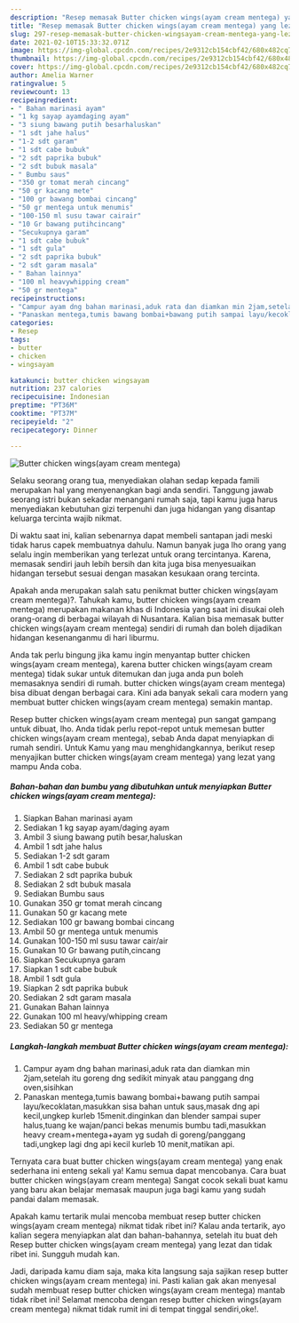 ```yaml
---
description: "Resep memasak Butter chicken wings(ayam cream mentega) yang lezat Untuk Jualan"
title: "Resep memasak Butter chicken wings(ayam cream mentega) yang lezat Untuk Jualan"
slug: 297-resep-memasak-butter-chicken-wingsayam-cream-mentega-yang-lezat-untuk-jualan
date: 2021-02-10T15:33:32.071Z
image: https://img-global.cpcdn.com/recipes/2e9312cb154cbf42/680x482cq70/butter-chicken-wingsayam-cream-mentega-foto-resep-utama.jpg
thumbnail: https://img-global.cpcdn.com/recipes/2e9312cb154cbf42/680x482cq70/butter-chicken-wingsayam-cream-mentega-foto-resep-utama.jpg
cover: https://img-global.cpcdn.com/recipes/2e9312cb154cbf42/680x482cq70/butter-chicken-wingsayam-cream-mentega-foto-resep-utama.jpg
author: Amelia Warner
ratingvalue: 5
reviewcount: 13
recipeingredient:
- " Bahan marinasi ayam"
- "1 kg sayap ayamdaging ayam"
- "3 siung bawang putih besarhaluskan"
- "1 sdt jahe halus"
- "1-2 sdt garam"
- "1 sdt cabe bubuk"
- "2 sdt paprika bubuk"
- "2 sdt bubuk masala"
- " Bumbu saus"
- "350 gr tomat merah cincang"
- "50 gr kacang mete"
- "100 gr bawang bombai cincang"
- "50 gr mentega untuk menumis"
- "100-150 ml susu tawar cairair"
- "10 Gr bawang putihcincang"
- "Secukupnya garam"
- "1 sdt cabe bubuk"
- "1 sdt gula"
- "2 sdt paprika bubuk"
- "2 sdt garam masala"
- " Bahan lainnya"
- "100 ml heavywhipping cream"
- "50 gr mentega"
recipeinstructions:
- "Campur ayam dng bahan marinasi,aduk rata dan diamkan min 2jam,setelah itu goreng dng sedikit minyak atau panggang dng oven,sisihkan"
- "Panaskan mentega,tumis bawang bombai+bawang putih sampai layu/kecoklatan,masukkan sisa bahan untuk saus,masak dng api kecil,ungkep kurleb 15menit.dinginkan dan blender sampai super halus,tuang ke wajan/panci bekas menumis bumbu tadi,masukkan heavy cream+mentega+ayam yg sudah di goreng/panggang tadi,ungkep lagi dng api kecil kurleb 10 menit,matikan api."
categories:
- Resep
tags:
- butter
- chicken
- wingsayam

katakunci: butter chicken wingsayam 
nutrition: 237 calories
recipecuisine: Indonesian
preptime: "PT36M"
cooktime: "PT37M"
recipeyield: "2"
recipecategory: Dinner

---
```



![Butter chicken wings(ayam cream mentega)](https://img-global.cpcdn.com/recipes/2e9312cb154cbf42/680x482cq70/butter-chicken-wingsayam-cream-mentega-foto-resep-utama.jpg)

Selaku seorang orang tua, menyediakan olahan sedap kepada famili merupakan hal yang menyenangkan bagi anda sendiri. Tanggung jawab seorang istri bukan sekadar menangani rumah saja, tapi kamu juga harus menyediakan kebutuhan gizi terpenuhi dan juga hidangan yang disantap keluarga tercinta wajib nikmat.

Di waktu  saat ini, kalian sebenarnya dapat membeli santapan jadi meski tidak harus capek membuatnya dahulu. Namun banyak juga lho orang yang selalu ingin memberikan yang terlezat untuk orang tercintanya. Karena, memasak sendiri jauh lebih bersih dan kita juga bisa menyesuaikan hidangan tersebut sesuai dengan masakan kesukaan orang tercinta. 



Apakah anda merupakan salah satu penikmat butter chicken wings(ayam cream mentega)?. Tahukah kamu, butter chicken wings(ayam cream mentega) merupakan makanan khas di Indonesia yang saat ini disukai oleh orang-orang di berbagai wilayah di Nusantara. Kalian bisa memasak butter chicken wings(ayam cream mentega) sendiri di rumah dan boleh dijadikan hidangan kesenanganmu di hari liburmu.

Anda tak perlu bingung jika kamu ingin menyantap butter chicken wings(ayam cream mentega), karena butter chicken wings(ayam cream mentega) tidak sukar untuk ditemukan dan juga anda pun boleh memasaknya sendiri di rumah. butter chicken wings(ayam cream mentega) bisa dibuat dengan berbagai cara. Kini ada banyak sekali cara modern yang membuat butter chicken wings(ayam cream mentega) semakin mantap.

Resep butter chicken wings(ayam cream mentega) pun sangat gampang untuk dibuat, lho. Anda tidak perlu repot-repot untuk memesan butter chicken wings(ayam cream mentega), sebab Anda dapat menyiapkan di rumah sendiri. Untuk Kamu yang mau menghidangkannya, berikut resep menyajikan butter chicken wings(ayam cream mentega) yang lezat yang mampu Anda coba.

<!--inarticleads1-->

##### Bahan-bahan dan bumbu yang dibutuhkan untuk menyiapkan Butter chicken wings(ayam cream mentega):

1. Siapkan  Bahan marinasi ayam
1. Sediakan 1 kg sayap ayam/daging ayam
1. Ambil 3 siung bawang putih besar,haluskan
1. Ambil 1 sdt jahe halus
1. Sediakan 1-2 sdt garam
1. Ambil 1 sdt cabe bubuk
1. Sediakan 2 sdt paprika bubuk
1. Sediakan 2 sdt bubuk masala
1. Sediakan  Bumbu saus
1. Gunakan 350 gr tomat merah cincang
1. Gunakan 50 gr kacang mete
1. Sediakan 100 gr bawang bombai cincang
1. Ambil 50 gr mentega untuk menumis
1. Gunakan 100-150 ml susu tawar cair/air
1. Gunakan 10 Gr bawang putih,cincang
1. Siapkan Secukupnya garam
1. Siapkan 1 sdt cabe bubuk
1. Ambil 1 sdt gula
1. Siapkan 2 sdt paprika bubuk
1. Sediakan 2 sdt garam masala
1. Gunakan  Bahan lainnya
1. Gunakan 100 ml heavy/whipping cream
1. Sediakan 50 gr mentega




<!--inarticleads2-->

##### Langkah-langkah membuat Butter chicken wings(ayam cream mentega):

1. Campur ayam dng bahan marinasi,aduk rata dan diamkan min 2jam,setelah itu goreng dng sedikit minyak atau panggang dng oven,sisihkan
1. Panaskan mentega,tumis bawang bombai+bawang putih sampai layu/kecoklatan,masukkan sisa bahan untuk saus,masak dng api kecil,ungkep kurleb 15menit.dinginkan dan blender sampai super halus,tuang ke wajan/panci bekas menumis bumbu tadi,masukkan heavy cream+mentega+ayam yg sudah di goreng/panggang tadi,ungkep lagi dng api kecil kurleb 10 menit,matikan api.




Ternyata cara buat butter chicken wings(ayam cream mentega) yang enak sederhana ini enteng sekali ya! Kamu semua dapat mencobanya. Cara buat butter chicken wings(ayam cream mentega) Sangat cocok sekali buat kamu yang baru akan belajar memasak maupun juga bagi kamu yang sudah pandai dalam memasak.

Apakah kamu tertarik mulai mencoba membuat resep butter chicken wings(ayam cream mentega) nikmat tidak ribet ini? Kalau anda tertarik, ayo kalian segera menyiapkan alat dan bahan-bahannya, setelah itu buat deh Resep butter chicken wings(ayam cream mentega) yang lezat dan tidak ribet ini. Sungguh mudah kan. 

Jadi, daripada kamu diam saja, maka kita langsung saja sajikan resep butter chicken wings(ayam cream mentega) ini. Pasti kalian gak akan menyesal sudah membuat resep butter chicken wings(ayam cream mentega) mantab tidak ribet ini! Selamat mencoba dengan resep butter chicken wings(ayam cream mentega) nikmat tidak rumit ini di tempat tinggal sendiri,oke!.

